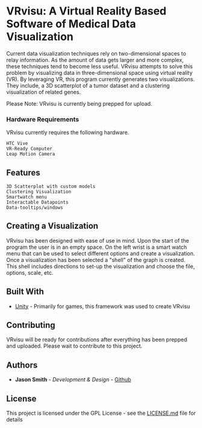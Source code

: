 # VRvisu: A Virtual Reality Based Software of Medical Data Visualization

<!--
[![VRvisu](http://i.imgur.com/Ot5DWAW.png)](https://www.youtube.com/watch?v=Byi1jgHMrio)

-->
Current data visualization techniques rely on two-dimensional spaces to relay information. As the amount of data gets larger and more complex, these techniques tend to become less useful. VRvisu attempts to solve this problem by visualizing data in three-dimensional space using virtual reality (VR). By leveraging VR, this program currently generates two visualizations. They include, a 3D scatterplot of a tumor dataset and a clustering visualization of related genes.

Please Note: VRvisu is currently being prepped for upload. 

### Hardware Requirements

VRvisu currently requires the following hardware. 

```
HTC Vive
VR-Ready Computer
Leap Motion Camera
```
 <!--
### Installing

A step by step series of examples that tell you have to get a development env running

Say what the step will be

```
Give the example
```

And repeat

```
until finished
```

End with an example of getting some data out of the system or using it for a little demo
-->
## Features

```
3D Scatterplot with custom models
Clustering Visualization
Smartwatch menu
Interactable Datapoints
Data-tooltips/windows

```

## Creating a Visualization

VRvisu has been designed with ease of use in mind. Upon the start of the program the user is in an empty space. On the left wrist is a smart watch menu that can be used to select different options and create a visualization. Once a visualization has been selected a "shell" of the graph is created. This shell includes directions to set-up the visualization and choose the file, options, scale, etc.


## Built With

* [Unity](https://unity3d.com/) - Primarily for games, this framework was used to create VRvisu


## Contributing

VRvisu will be ready for contributions after everything has been prepped and uploaded. Please wait to contribute to this project.


## Authors

* **Jason Smith** - *Development & Design* - [Github](https://github.com/smalls257) <!--[Portfolio](jasoncodes.me)-->
<!--* **Dr. Sandeep Reddivari** - *Oversight & Guidance* - [Github](https://github.com/smalls257) -->
<!--See also the list of [contributors](https://github.com/your/project/contributors) who participated in this project.-->

## License

This project is licensed under the GPL License - see the [LICENSE.md](LICENSE.md) file for details
<!--
## Acknowledgments

* Hat tip to anyone who's code was used
* Inspiration
* etc
-->
